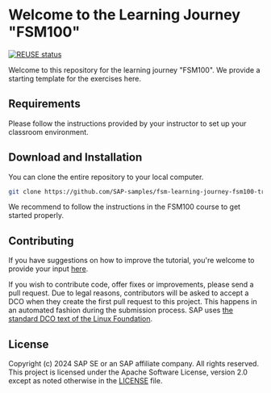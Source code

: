 # Welcome to the Learning Journey "FSM100"
[![REUSE status](https://api.reuse.software/badge/github.com/SAP-samples/fsm-learning-journey-training-resources)](https://api.reuse.software/info/github.com/SAP-samples/fsm-learning-journey-training-resources)

Welcome to this repository for the learning journey "FSM100". We provide a starting template for the exercises here.

## Requirements
Please follow the instructions provided by your instructor to set up your classroom environment.

## Download and Installation

You can clone the entire repository to your local computer.

```sh
git clone https://github.com/SAP-samples/fsm-learning-journey-fsm100-training-resources
```

We recommend to follow the instructions in the FSM100 course to get started properly.


## Contributing
If you have suggestions on how to improve the tutorial, you're welcome to provide your input [here](https://github.com/SAP-samples/fsm-learning-journey-fsm100-training-resources/issues).

If you wish to contribute code, offer fixes or improvements, please send a pull request. Due to legal reasons, contributors will be asked to accept a DCO when they create the first pull request to this project. This happens in an automated fashion during the submission process. SAP uses [the standard DCO text of the Linux Foundation](https://developercertificate.org/).

## License
Copyright (c) 2024 SAP SE or an SAP affiliate company. All rights reserved. This project is licensed under the Apache Software License, version 2.0 except as noted otherwise in the [LICENSE](LICENSES/Apache-2.0.txt) file.
